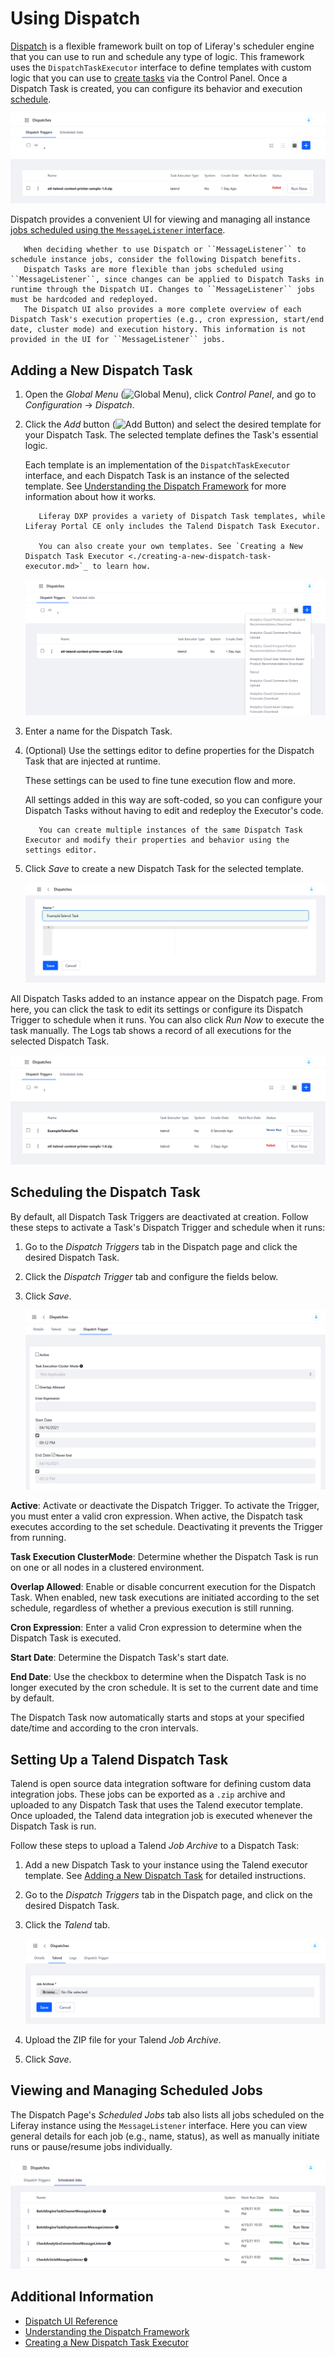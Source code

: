 # Using Dispatch

[Dispatch](https://github.com/liferay/liferay-portal/tree/master/modules/apps/dispatch) is a flexible framework built on top of Liferay's scheduler engine that you can use to run and schedule any type of logic. This framework uses the `DispatchTaskExecutor` interface to define templates with custom logic that you can use to [create tasks](#adding-a-new-dispatch-task) via the Control Panel. Once a Dispatch Task is created, you can configure its behavior and execution [schedule](#scheduling-the-dispatch-task).

![Add and manage Dispatch Tasks via the Dispatch page.](./using-dispatch/images/01.png)

Dispatch provides a convenient UI for viewing and managing all instance [jobs scheduled using the `MessageListener` interface](#viewing-and-managing-scheduled-jobs).

```note::
   When deciding whether to use Dispatch or ``MessageListener`` to schedule instance jobs, consider the following Dispatch benefits.
   Dispatch Tasks are more flexible than jobs scheduled using ``MessageListener``, since changes can be applied to Dispatch Tasks in runtime through the Dispatch UI. Changes to ``MessageListener`` jobs must be hardcoded and redeployed. 
   The Dispatch UI also provides a more complete overview of each Dispatch Task's execution properties (e.g., cron expression, start/end date, cluster mode) and execution history. This information is not provided in the UI for ``MessageListener`` jobs.
```

## Adding a New Dispatch Task

1. Open the *Global Menu* (![Global Menu](../../../images/icon-applications-menu.png)), click *Control Panel*, and go to *Configuration* &rarr; *Dispatch*.

1. Click the *Add* button (![Add Button](../../../images/icon-add.png)) and select the desired template for your Dispatch Task. The selected template defines the Task's essential logic.

   Each template is an implementation of the `DispatchTaskExecutor` interface, and each Dispatch Task is an instance of the selected template. See [Understanding the Dispatch Framework](./understanding-the-dispatch-framework.md) for more information about how it works.

   ```note::
      Liferay DXP provides a variety of Dispatch Task templates, while Liferay Portal CE only includes the Talend Dispatch Task Executor.
      
      You can also create your own templates. See `Creating a New Dispatch Task Executor <./creating-a-new-dispatch-task-executor.md>`_ to learn how.
   ```

   ![Click the Add button and select a Dispatch Task Executor template for your Dispatch Task.](./using-dispatch/images/02.png)

1. Enter a name for the Dispatch Task.

1. (Optional) Use the settings editor to define properties for the Dispatch Task that are injected at runtime.

   These settings can be used to fine tune execution flow and more.

   All settings added in this way are soft-coded, so you can configure your Dispatch Tasks without having to edit and redeploy the Executor's code.

   ```tip::
      You can create multiple instances of the same Dispatch Task Executor and modify their properties and behavior using the settings editor.
   ```

1. Click *Save* to create a new Dispatch Task for the selected template.

   ![Enter a name and optionally use the settings editor to define properties for the Dispatch Task.](./using-dispatch/images/03.png)

All Dispatch Tasks added to an instance appear on the Dispatch page. From here, you can click the task to edit its settings or configure its Dispatch Trigger to schedule when it runs. You can also click *Run Now* to execute the task manually. The Logs tab shows a record of all executions for the selected Dispatch Task.

![View, manage, and configure all instance Dispatch Tasks from the Dispatch page.](./using-dispatch/images/04.png)

## Scheduling the Dispatch Task

By default, all Dispatch Task Triggers are deactivated at creation. Follow these steps to activate a Task's Dispatch Trigger and schedule when it runs:

1. Go to the *Dispatch Triggers* tab in the Dispatch page and click the desired Dispatch Task.

1. Click the *Dispatch Trigger* tab and configure the fields below.

1. Click *Save*.

   ![Schedule when the Dispatch Task runs.](./using-dispatch/images/05.png)

**Active**: Activate or deactivate the Dispatch Trigger. To activate the Trigger, you must enter a valid cron expression. When active, the Dispatch task executes according to the set schedule. Deactivating it prevents the Trigger from running.

**Task Execution ClusterMode**: Determine whether the Dispatch Task is run on one or all nodes in a clustered environment.

**Overlap Allowed**: Enable or disable  concurrent execution for the Dispatch Task. When enabled, new task executions are initiated according to the set schedule, regardless of whether a previous execution is still running.

**Cron Expression**: Enter a valid Cron expression to determine when the Dispatch Task is executed.

**Start Date**: Determine the Dispatch Task's start date.

**End Date**: Use the checkbox to determine when the Dispatch Task is no longer executed by the cron schedule. It is set to the current date and time by default.

The Dispatch Task now automatically starts and stops at your specified date/time and according to the cron intervals.

## Setting Up a Talend Dispatch Task

Talend is open source data integration software for defining custom data integration jobs. These jobs can be exported as a `.zip` archive and uploaded to any Dispatch Task that uses the Talend executor template. Once uploaded, the Talend data integration job is executed whenever the Dispatch Task is run.

Follow these steps to upload a Talend *Job Archive* to a Dispatch Task:

1. Add a new Dispatch Task to your instance using the Talend executor template. See [Adding a New Dispatch Task](#adding-a-new-dispatch-task) for detailed instructions.

1. Go to the *Dispatch Triggers* tab in the Dispatch page, and click on the desired Dispatch Task.

1. Click the *Talend* tab.

   ![Click the Talend tab, and upload your Talend Job Archive](./using-dispatch/images/06.png)

1. Upload the ZIP file for your Talend *Job Archive*.

1. Click *Save*.

## Viewing and Managing Scheduled Jobs

The Dispatch Page's *Scheduled Jobs* tab also lists all jobs scheduled on the Liferay instance using the `MessageListener` interface. Here you can view general details for each job (e.g., name, status), as well as manually initiate runs or pause/resume jobs individually.

![View all jobs scheduled using the MessageListener interface.](./using-dispatch/images/07.png)

## Additional Information

* [Dispatch UI Reference](./dispatch-ui-reference.md)
* [Understanding the Dispatch Framework](./understanding-the-dispatch-framework.md)
* [Creating a New Dispatch Task Executor](./creating-a-new-dispatch-task-executor.md)
